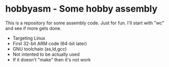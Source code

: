 # hobbyasm - Some hobby assembly

This is a repository for some assembly code.
Just for fun. I'll start with "wc" and see
if more gets done.

* Targeting Linux
* First 32-bit ARM code (64-bit later)
* GNU toolchain (as,ld,gcc)
* Not intented to be actually used
* If it doesn't "make" then it's not work
